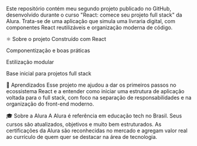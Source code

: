 Este repositório contém meu segundo projeto publicado no GitHub, desenvolvido durante o curso "React: comece seu projeto full stack" da Alura. Trata-se de uma aplicação que simula uma livraria digital, com componentes React reutilizáveis e organização moderna de código.

⚛️ Sobre o projeto
Construído com React

Componentização e boas práticas

Estilização modular

Base inicial para projetos full stack

🚀 Aprendizados
Esse projeto me ajudou a dar os primeiros passos no ecossistema React e a entender como iniciar uma estrutura de aplicação voltada para o full stack, com foco na separação de responsabilidades e na organização do front-end moderno.

🎓 Sobre a Alura
A Alura é referência em educação tech no Brasil. Seus cursos são atualizados, objetivos e muito bem estruturados. As certificações da Alura são reconhecidas no mercado e agregam valor real ao currículo de quem quer se destacar na área de tecnologia.

